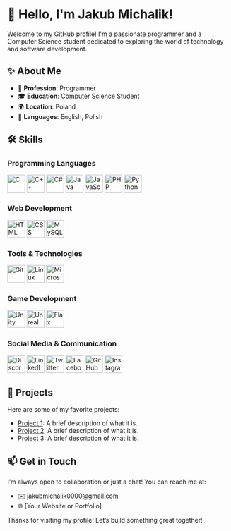 <!--## Hi there 👋

<!--
**BlokerX/BlokerX** is a ✨ _special_ ✨ repository because its `README.md` (this file) appears on your GitHub profile.

Here are some ideas to get you started:

- 🔭 I’m currently working on ...
- 🌱 I’m currently learning ...
- 👯 I’m looking to collaborate on ...
- 🤔 I’m looking for help with ...
- 💬 Ask me about ...
- 📫 How to reach me: ...
- 😄 Pronouns: ...
- ⚡ Fun fact: ...
-->
# 👋 Hello, I'm Jakub Michalik!

Welcome to my GitHub profile! I'm a passionate programmer and a Computer Science student dedicated to exploring the world of technology and software development.

## ✨ About Me

- 💼 **Profession**: Programmer
- 🎓 **Education**: Computer Science Student
- 🌍 **Location**: Poland
- 💬 **Languages**: English, Polish

## 🛠 Skills

### Programming Languages
<p align="left">
<img src="https://raw.githubusercontent.com/danielcranney/readme-generator/main/public/icons/skills/c-colored.svg" width="40" height="40" alt="C"/>
<img src="https://raw.githubusercontent.com/danielcranney/readme-generator/main/public/icons/skills/cplusplus-colored.svg" width="40" height="40" alt="C++"/>
<img src="https://raw.githubusercontent.com/danielcranney/readme-generator/main/public/icons/skills/csharp-colored.svg" width="40" height="40" alt="C#"/>
<img src="https://raw.githubusercontent.com/danielcranney/readme-generator/main/public/icons/skills/java-colored.svg" width="40" height="40" alt="Java"/>
<img src="https://raw.githubusercontent.com/danielcranney/readme-generator/main/public/icons/skills/javascript-colored.svg" width="40" height="40" alt="JavaScript"/>
<img src="https://raw.githubusercontent.com/danielcranney/readme-generator/main/public/icons/skills/php-colored.svg" width="40" height="40" alt="PHP"/>
<img src="https://raw.githubusercontent.com/danielcranney/readme-generator/main/public/icons/skills/python-colored.svg" width="40" height="40" alt="Python"/>
</p>

### Web Development
<p align="left">
<img src="https://raw.githubusercontent.com/danielcranney/readme-generator/main/public/icons/skills/html5-colored.svg" width="40" height="40" alt="HTML"/>
<img src="https://raw.githubusercontent.com/danielcranney/readme-generator/main/public/icons/skills/css3-colored.svg" width="40" height="40" alt="CSS"/>
<img src="https://raw.githubusercontent.com/danielcranney/readme-generator/main/public/icons/skills/mysql-colored.svg" width="40" height="40" alt="MySQL"/>
</p>

### Tools & Technologies
<p align="left">
<img src="https://raw.githubusercontent.com/danielcranney/readme-generator/main/public/icons/skills/git-colored.svg" width="40" height="40" alt="Git"/>
<img src="https://upload.wikimedia.org/wikipedia/commons/3/3f/Linux_logo.png" width="40" height="40" alt="Linux"/>
<img src="https://upload.wikimedia.org/wikipedia/commons/4/4f/Microsoft_Office_Logo.png" width="40" height="40" alt="Microsoft Office"/>
</p>

### Game Development
<p align="left">
<img src="https://upload.wikimedia.org/wikipedia/commons/9/9f/Unity_Logo.png" width="40" height="40" alt="Unity"/>
<img src="https://upload.wikimedia.org/wikipedia/commons/0/0e/Unreal_Engine_Logo.png" width="40" height="40" alt="Unreal Engine"/>
<img src="https://flaxengine.com/assets/images/flax-logo.svg" width="40" height="40" alt="Flax Engine"/>
</p>

### Social Media & Communication
<p align="left">
<img src="https://upload.wikimedia.org/wikipedia/commons/6/6c/Discord_logo.svg" width="40" height="40" alt="Discord"/>
<img src="https://upload.wikimedia.org/wikipedia/commons/e/e7/LinkedIn_icon.svg" width="40" height="40" alt="LinkedIn"/>
<img src="https://upload.wikimedia.org/wikipedia/en/6/60/Twitter_bird_logo_2012.svg" width="40" height="40" alt="Twitter"/>
<img src="https://upload.wikimedia.org/wikipedia/commons/5/51/Facebook_f_logo_%282019%29.svg" width="40" height="40" alt="Facebook"/>
<img src="https://upload.wikimedia.org/wikipedia/commons/9/91/Octicons-mark-github.svg" width="40" height="40" alt="GitHub"/>
<img src="https://upload.wikimedia.org/wikipedia/commons/a/a5/Instagram_icon.png" width="40" height="40" alt="Instagram"/>
</p>

## 📂 Projects

Here are some of my favorite projects:

- [Project 1](link-to-your-project): A brief description of what it is.
- [Project 2](link-to-your-project): A brief description of what it is.
- [Project 3](link-to-your-project): A brief description of what it is.

## 📫 Get in Touch

I’m always open to collaboration or just a chat! You can reach me at:

- ✉️ <a href="mailto:jakubmichalik0000@gmail.com" style="text-decoration: none;">jakubmichalik0000@gmail.com</a>
- 🌐 [Your Website or Portfolio]

Thanks for visiting my profile! Let’s build something great together!
